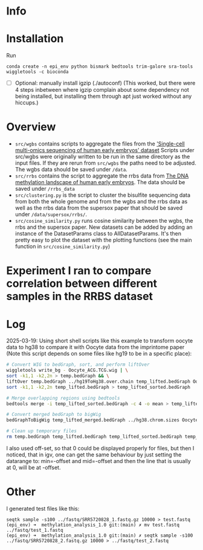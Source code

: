 # Info


# Installation

Run
```
conda create -n epi_env python bismark bedtools trim-galore sra-tools wiggletools -c bioconda
```

  - [ ] Optional: manually install igzip (./autoconf) (This worked, but there were 4 steps inbetween where igzip complain about some dependency not being installed, but installing them through apt just worked without any hiccups.)

# Overview

- `src/wgbs` contains scripts to aggregate the files from the ['Single-cell multi-omics sequencing of human early embryos' dataset](https://www.ncbi.nlm.nih.gov/geo/query/acc.cgi?acc=GSE100272) 
  Scripts under src/wgbs were originally written to be run in the same directory as the input files. If they are rerun from `src/wgbs` the paths need to be adjusted. The wgbs data should be saved under `/data`.
- `src/rrbs` contains the script to aggregate the rrbs data from [The DNA methylation landscape of human early embryos](https://www.ncbi.nlm.nih.gov/geo/query/acc.cgi?acc=GSE49828). The data should be saved under `/rrbs_data`
- `src/clustering.py` is the script to cluster the bisulfite sequencing data from both the whole genome and from the wgbs and the rrbs data as well as the rrbs data from the supersox paper that should be saved under `/data/supersox/rrbs/`.
- `src/cosine_similarity.py` runs cosine similarity between the wgbs, the rrbs and the supersox paper. New datasets can be added by adding an instance of the DatasetParams class to AllDatasetParams. It's then pretty easy to plot the dataset with the plotting functions (see the main function in `src/cosine_similarity.py`)

# Experiment I ran to compare correlation between different samples in the RRBS dataset

# Log
2025-03-19:
Using short shell scripts like this example to transform oocyte data to hg38 to compare it with Oocyte data from the imprintome paper (Note this script depends on some files like hg19 to be in a specific place):

```sh
# Convert WIG to bedGraph, sort, and perform liftOver
wiggletools write_bg - Oocyte_ACG.TCG.wig | \
sort -k1,1 -k2,2n > temp.bedGraph && \
liftOver temp.bedGraph ../hg19ToHg38.over.chain temp_lifted.bedGraph Oocyte_ACG.TCG_unlifted.txt && \
sort -k1,1 -k2,2n temp_lifted.bedGraph > temp_lifted_sorted.bedGraph

# Merge overlapping regions using bedtools
bedtools merge -i temp_lifted_sorted.bedGraph -c 4 -o mean > temp_lifted_merged.bedGraph

# Convert merged bedGraph to bigWig
bedGraphToBigWig temp_lifted_merged.bedGraph ../hg38.chrom.sizes Oocyte_ACG.TCG_hg38.bw

# Clean up temporary files
rm temp.bedGraph temp_lifted.bedGraph temp_lifted_sorted.bedGraph temp_lifted_merged.bedGraph
```

I also used off-set, so that 0 could be displayed properly for files, but then I noticed, that in igv, one can get the same behaviour by just setting the datarange to: min=-offset and mid=-offset and then the line that is usually at 0, will be at -offset.

# Other 

  I generated test files like this:
  ```
  seqtk sample -s100 ../fastq/SRR5720828_1.fastq.gz 10000 > test.fastq   
  (epi_env) ➜  methylation_analysis_1.0 git:(main) ✗ mv test.fastq ../fastq/test_1.fastq
  (epi_env) ➜  methylation_analysis_1.0 git:(main) ✗ seqtk sample -s100 ../fastq/SRR5720828_2.fastq.gz 10000 > ../fastq/test_2.fastq
  ```
